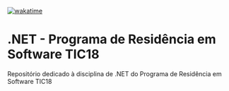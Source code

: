 [![wakatime](https://wakatime.com/badge/user/77d5a9d1-1dec-406f-8da2-8e73485e005d/project/018bbffa-1fbb-4a79-934f-a11694dff69e.svg)](https://wakatime.com/badge/user/77d5a9d1-1dec-406f-8da2-8e73485e005d/project/018bbffa-1fbb-4a79-934f-a11694dff69e)

# .NET - Programa de Residência em Software TIC18

Repositório dedicado à disciplina de .NET do Programa de Residência em Software TIC18